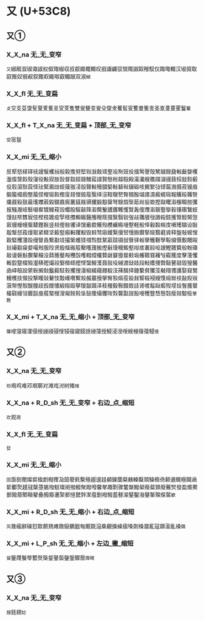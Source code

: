# 又 (U+53C8) 

## 又①  

### X_X_na 无_无_变窄
`又`婌㕞溆琡诹諔权伮㻓椒収叔㕡娵棷鯫叹掓諏齱驭怓陬詉臤䅓馭仅踙㖩輙汉埱㧐取叞掫奴俶㕟叙鋷㕢緅呶叡鲰踧双淑`䱙`

### X_X_fl 无_无_变扁
`攴`㝊支芟㪅䯭蓃叓蒦㕛㝕芰隻雙叟䉶变㟬殳燮叏矍䯴叜籆曼篗㕜圣㕝㕠蔓䨥鬘`籰`

### X_X_fl + T_X_na 无_无_变扁 + 顶部_无_变窄
`受`宻䯹

### X_X_mi 无_无_缩小
㞋㹂怒経铎衼謾䗟蠼敊㲂榖㨦努堅㪋潊㪊䇈埾竐焣豉炈掻鹥謦殻駑娺餿鼗㪑㪭媻欔瀊㒠䵿豰殼寖役敤寂肢瑴督縠鋄鎪鰻蔱諁賢慇㪔䪥殹殿㵊灇艘䑾䟾涰䜱薣㱾㪜㜌㲊伇䐨漃㪡蔎怪㺳緊澱㩺䗏䕅翄㓎㱿聲㪝䅼腏婜軙砮㪓辍碫吱㩔䌓㢭铿蕔溵摄菽镘庪鍛箙裰廏壂菔㑠㰔锻㲉樫廀叕㦪䤹蒰蟿绎沒䩳䏂㐐㬾䝌酘㙍謢滠癜蝃瑖報鸌砓䪝㗨爜鼝豛鼓最瓁孇䔴毇錣鼖廄䕺䵾屐䯅貜腶鷇罄弩騪燬㙠菆㪐䝘箃摼敠䂄濲棴畷䑹彏报騒㵻岐䃜啜䱗镀鳗䓩㲁蠮股䮟敼箨瀫臋轚頀鑊韄㦜贀轰傁䝄瀔磬䝂㩓毂镬礥鷖蚑馒㪗帑䨇㝡伎㭴枝踱疫孯柽㩳毈磤醫雘瞍䝸掇黳翳鈙弢敁彠艔㪃譭殺鈘擭腎䤇胬愨㝮䝢蟃幔螌樷鏗㪛竖㩼㒘敡䦆译馊黀菣鳠殁艭䴝㮽墁墼軽骰怿轂糓樧庋嗫矱䮕设㪞毃瑿惄葮熳冣紧鲣坚䉨竪瘢㪠躩殾毁㩽驽㾥嫚繄僈唘慢臌鑦掔㛮蘙壡䝨释盤敧螋㥰穀硻矡薓䟝缦䀾叒繋㪩攱撮縏蠖㹩䄌㷤䣫䋈䈛跂镊敆㿦驿㪕撀鱯礊孥䩔缀慑毄饅毆㪈襊觳㾛㛑嘬㪎服㱼贤殷䪟䃑䈲罊㬦䕶搬熞㪫㻴䊡鎩壑㖬㽻叢㲀吺謏鰹䨼䉯般㪏䃲敲谩磐㪨臔䡰穝没鼘䉟鼞殸欆嗀嚄輟䌄欉藖㪥䆯獌韰㩾塅艧䩲罬耯㪂䨷獲度擊䕕戄軗䍍毉棳㱭瀣䅩䃘熶祋嫛檓蛏䌑悭螜䱸濩聂敍坄綅渡㪆妓段䡋嬳捜㲈敯瞽䰙毀獀鿀凾峄攲設䋜㪢摋㪪䰔藙馶㨌攫搜漫椴綴蘰㿸殽汥萚醊择鏝蘻䝳玃莈㪌䍳彟護娶窡鴑䡬檴技惙投撃矆䜴鼙忮敽㠛㘋繫㱽赧蕞摱搫臀㲅煅䓈鈠㪖䁂榝䘲嫂愯缎敱䃽敮羖㪒蔋幋慳彀醙膄歧㲃躞鹱緞䊛殴拏锼㪧蹑泽秓槾毅斅餟笯䚳肾喥䰉敺㿄歿埐殶瞖臒䵽樶㪬縵㪁鍍瞉廋蒑蜸㮴溲叝㩻㺉垼鼔痩繓钁㫞㝅韾㪮詜䬦嗖穫豎㟚慤㲄瘦敥斀杸`鞶䵛`

### X_X_mi + T_X_na 无_无_缩小 + 顶部_无_变窄
`蘉`唚䆮寝濅侵绶誛䜷骎㥅锓寑寢鋟䛵祲蓡授鮼浸涭㖟綬梫䈜葠駸`㑴`

## 又②

### X_X_na 无_无_变窄
`劝`鳮鸡难邓艰郰对滩戏㳔树傩`摊`

### X_X_na + R_D_sh 无_无_变窄 + 右边_点_缩短
`欢`观`覌`

### X_X_fl 无_无_变扁
`癹`

### X_X_mi 无_无_缩小
`㘝`亟㔇閿燦裻楹剫橃䝒夃笝蕟㲣檕殛䞵遚䞚顙鎟闅粲㯩䡦糳頍䮣櫠焏颡逫颼極䦤㴠㣓䣤㷅䟂冦䅽䓧㽊墢鬾璨阌撥䚨聚蹳㗶馨㲇趣㔌骤鼜槃鱍梷癈薒頚廢毊㷂發盈爘藂鄤鏺䕠鄹䩯鼕叠醱䉬䢲棸鄋㥛鼚辤㵵蔻劐襏驋萾鼛澯鋻鑿潑鼟䵖殩儏䶀`歠`

### X_X_mi + R_D_sh 无_无_缩小 + 右边_点_缩短
`凤`䧴䋼辭磉怼欼颞鳷瘫敪䳹鵩戤匓䬒毲滱桑覶搡縔㨕嗓剟槡㵬薍寇䫎溋亂褬`鵽`

### X_X_mi + L_P_sh 无_无_缩小 + 左边_撇_缩短
`餐`䥣㸕䬸㲆䶁㷫㯏錖䥢褩鏧鎜驟漀`䠫飕`

## 又③

### X_X_na 无_无_变窄
`攳`㲍翅`攰`